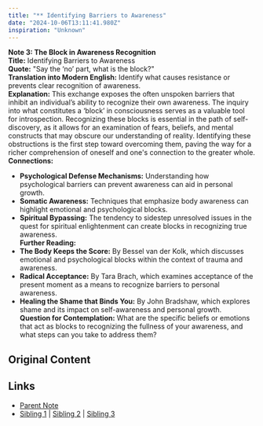 ```yaml
---
title: "** Identifying Barriers to Awareness"
date: "2024-10-06T13:11:41.980Z"
inspiration: "Unknown"
---
```


  
**Note 3: The Block in Awareness Recognition**  
**Title:** Identifying Barriers to Awareness  
**Quote:** "Say the ‘no’ part, what is the block?"  
**Translation into Modern English:** Identify what causes resistance or prevents clear recognition of awareness.  
**Explanation:** This exchange exposes the often unspoken barriers that inhibit an individual’s ability to recognize their own awareness. The inquiry into what constitutes a ‘block’ in consciousness serves as a valuable tool for introspection. Recognizing these blocks is essential in the path of self-discovery, as it allows for an examination of fears, beliefs, and mental constructs that may obscure our understanding of reality. Identifying these obstructions is the first step toward overcoming them, paving the way for a richer comprehension of oneself and one's connection to the greater whole.  
**Connections:**  
- **Psychological Defense Mechanisms:** Understanding how psychological barriers can prevent awareness can aid in personal growth.  
- **Somatic Awareness:** Techniques that emphasize body awareness can highlight emotional and psychological blocks.  
- **Spiritual Bypassing:** The tendency to sidestep unresolved issues in the quest for spiritual enlightenment can create blocks in recognizing true awareness.  
**Further Reading:**  
- **The Body Keeps the Score:** By Bessel van der Kolk, which discusses emotional and psychological blocks within the context of trauma and awareness.  
- **Radical Acceptance:** By Tara Brach, which examines acceptance of the present moment as a means to recognize barriers to personal awareness.  
- **Healing the Shame that Binds You:** By John Bradshaw, which explores shame and its impact on self-awareness and personal growth.  
**Question for Contemplation:** What are the specific beliefs or emotions that act as blocks to recognizing the fullness of your awareness, and what steps can you take to address them?  


## Original Content



## Links

- [Parent Note](/parent-note.md)
- [Sibling 1](/zettel1.md) | [Sibling 2](/zettel2.md) | [Sibling 3](/zettel3.md)
